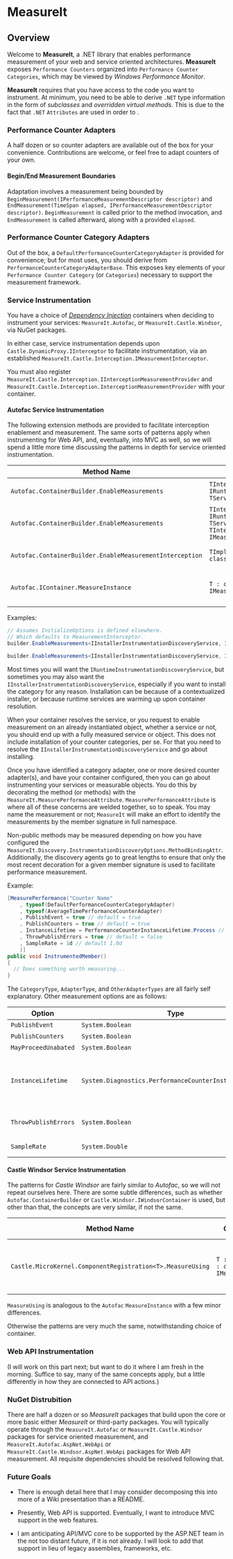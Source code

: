 # MeasureIt

## Overview

Welcome to **MeasureIt**, a .NET library that enables performance measurement of your web and service oriented architectures. **MeasureIt** exposes ``Performance Counters`` organized into ``Performance Counter Categories``, which may be viewed by *Windows Performance Monitor*.

**MeasureIt** requires that you have access to the code you want to instrument. At minimum, you need to be able to derive ``.NET`` type information in the form of *subclasses* and *overridden virtual methods*. This is due to the fact that ``.NET`` ``Attributes`` are used in order to .

### Performance Counter Adapters

A half dozen or so counter adapters are available out of the box for your convenience. Contributions are welcome, or feel free to adapt counters of your own.

#### Begin/End Measurement Boundaries

Adaptation involves a measurement being bounded by ``BeginMeasurement(IPerformanceMeasurementDescriptor descriptor)`` and ``EndMeasurement(TimeSpan elapsed, IPerformanceMeasurementDescriptor descriptor)``. ``BeginMeasurement`` is called prior to the method invocation, and ``EndMeasurement`` is called afterward, along with a provided ``elapsed``.

### Performance Counter Category Adapters

Out of the box, a ``DefaultPerformanceCounterCategoryAdapter`` is provided for convenience; but for most uses, you should derive from ``PerformanceCounterCategoryAdapterBase``.  This exposes key elements of your ``Performance Counter Category`` (or ``Categories``) necessary to support the measurement framework.

### Service Instrumentation

You have a choice of <em>[Dependency Injection](http://en.wikipedia.org/wiki/Dependency_injection)</em> containers when deciding to instrument your services: ``MeasureIt.Autofac``, or ``MeasureIt.Castle.Windsor``, via NuGet packages.

In either case, service instrumentation depends upon ``Castle.DynamicProxy.IInterceptor`` to facilitate instrumentation, via an established ``MeasureIt.Castle.Interception.IMeasurementInterceptor``.

You must also register ``MeasureIt.Castle.Interception.IInterceptionMeasurementProvider`` and ``MeasureIt.Castle.Interception.InterceptionMeasurementProvider`` with your container.

#### Autofac Service Instrumentation

The following extension methods are provided to facilitate interception enablement and measurement. The same sorts of patterns apply when instrumenting for Web API, and, eventually, into MVC as well, so we will spend a little more time discussing the patterns in depth for service oriented instrumentation.

Method Name|Generic Parameters|Method Parameters|Description|Assumptions
---|---|---|---|---
``Autofac.ContainerBuilder.EnableMeasurements``|``TInterface : class, IRuntimeInstrumentationDiscoveryService, TService : class, TInterface``|``Action<IInstrumentationDiscoveryOptions> optsCreated = null``|Enables measurements via the specified Discovery Service, defaults to ``MeasureIt.Castle.Interceptor.MeasurementInterceptor``|
``Autofac.ContainerBuilder.EnableMeasurements``|``TInterface : class, IRuntimeInstrumentationDiscoveryService; TService : class, TInterface; TInterceptor : class, IMeasurementInterceptor``|``Action<IInstrumentationDiscoveryOptions> optsCreated = null``|Enables measurements via the specified Discovery Service|
``Autofac.ContainerBuilder.EnableMeasurementInterception``|``TImplementer : class; TInterceptor : class, IMeasurementInterceptor``|``Action<AutofacProxyGenerationOptions> optsProxyGeneration = null``|Enables measurements via the specified Discovery Service|Options ``EnableInterception`` must be set to either ``AutofacEnableInterceptionOption.Class`` (default) or ``AutofacEnableInterceptionOption.Interface``
``Autofac.IContainer.MeasureInstance``|``T : class; TInterceptor : class, IMeasurementInterceptor``|``Action<AutofacProxyGenerationOptions> optsProxyGeneration = null``|Enables measurements via the specified Discovery Service|At least one ``Castle.DynamicProxy.IInterceptor`` must be registered, namely the ``MeasureIt.Castle.Interception.MeasurementInterceptor``, or a derivation thereof

Examples:

```C#
// Assumes InitializeOptions is defined elsewhere.
// Which defaults to MeasurementInterceptor.
builder.EnableMeasurements<IInstallerInstrumentationDiscoveryService, InstallerInstrumentationDiscoveryService>(InitializeOptions);

builder.EnableMeasurements<IInstallerInstrumentationDiscoveryService, InstallerInstrumentationDiscoveryService, MeasurementInterceptor>(InitializeOptions);
```

Most times you will want the ``IRuntimeInstrumentationDiscoveryService``, but sometimes you may also want the ``IInstallerInstrumentationDiscoveryService``, especially if you want to install the category for any reason. Installation can be because of a contextualized installer, or because runtime services are warming up upon container resolution.

When your container resolves the service, or you request to enable measurement on an already instantiated object, whether a service or not, you should end up with a fully measured service or object. This does not include installation of your counter categories, per se. For that you need to resolve the ``IInstallerInstrumentationDiscoveryService`` and go about installing.

Once you have identified a category adapter, one or more desired counter adapter(s), and have your container configured, then you can go about instrumenting your services or measurable objects. You do this by decorating the method (or methods) with the ``MeasureIt.MeasurePerformanceAttribute``. ``MeasurePerformanceAttribute`` is where all of these concerns are welded together, so to speak. You may name the measurement or not; ``MeasureIt`` will make an effort to identify the measurements by the member signature in full namespace.

Non-public methods may be measured depending on how you have configured the ``MeasureIt.Discovery.InstrumentationDiscoveryOptions.MethodBindingAttr``. Additionally, the discovery agents go to great lengths to ensure that only the most recent decoration for a given member signature is used to facilitate performance measurement.

Example:

```C#
[MeasurePerformance("Counter Name"
    , typeof(DefaultPerformanceCounterCategoryAdapter)
    , typeof(AverageTimePerformanceCounterAdapter)
    , PublishEvent = true // default = true
    , PublishCounters = true // default = true
    , InstanceLifetime = PerformanceCounterInstanceLifetime.Process // default = PerformanceCounterInstanceLifetime.Process
    , ThrowPublishErrors = true // default = false
    , SampleRate = 1d // default 1.0d
    )]
public void InstrumentedMember()
{
  // Does something worth measuring...
}
```

The ``CategoryType``, ``AdapterType``, and ``OtherAdapterTypes`` are all fairly self explanatory. Other measurement options are as follows:

Option|Type|Default|Description
---|---|---|---
``PublishEvent``|``System.Boolean``|``true``|Indicates whether to publish an event.
``PublishCounters``|``System.Boolean``|``true``|Indicates whether to publish counters.
``MayProceedUnabated``|``System.Boolean``|``!(PublishEvent || PublishCounters)``|Derived from ``PublishEvent`` and ``PublishCounters`` whether to proceed with the measurement.
``InstanceLifetime``|``System.Diagnostics.PerformanceCounterInstanceLifetime``|``PerformanceCounterInstanceLifetime.Process``|Defines the counter instance lifetime for the categorized counters; most times this will be ``PerformanceCounterInstanceLifetime.Process``, but sometimes you may want to configure ``PerformanceCounterInstanceLifetime.Global``, so we have exposed this feature.
``ThrowPublishErrors``|``System.Boolean``|``false``|Indicates whether to throw ``System.Exception`` encountered at any time during the target invocation or measurement context.
``SampleRate``|``System.Double``|``1.0``|Provides a means to throttle the diagnostic measurement rate.

#### Castle Windsor Service Instrumentation

The patterns for *Castle Windsor* are fairly similar to *Autofac*, so we will not repeat ourselves here. There are some subtle differences, such as whether ``Autofac.ContainerBuilder`` or ``Castle.Windsor.IWindsorContainer`` is used, but other than that, the concepts are very similar, if not the same.

Method Name|Generic Parameters|Method Parameters|Description|Assumptions
---|---|---|---|---
``Castle.MicroKernel.ComponentRegistration<T>.MeasureUsing``|``T : class; TInterceptor : class, IMeasurementInterceptor``|*(none)*|Enables measurements via the specified Discovery Service|At least one ``Castle.DynamicProxy.IInterceptor`` must be registered, namely the ``MeasureIt.Castle.Interception.MeasurementInterceptor``, or a derivation thereof

``MeasureUsing`` is analogous to the ``Autofac`` ``MeasureInstance`` with a few minor differences.

Otherwise the patterns are very much the same, notwithstanding choice of container.

### Web API Instrumentation

(I will work on this part next; but want to do it where I am fresh in the morning. Suffice to say, many of the same concepts apply, but a little differently in how they are connected to API actions.)

### NuGet Distrubition

There are half a dozen or so *MeasureIt* packages that build upon the core or more basic either *MeasureIt* or third-party packages. You will typically operate through the ``MeasureIt.Autofac`` or ``MeasureIt.Castle.Windsor`` packages for service oriented measurement, and ``MeasureIt.Autofac.AspNet.WebApi`` or ``MeasureIt.Castle.Windsor.AspNet.WebApi`` packages for Web API measurement. All requisite dependencies should be resolved following that.

### Future Goals

* There is enough detail here that I may consider decomposing this into more of a Wiki presentation than a README.

* Presently, Web API is supported. Eventually, I want to introduce MVC support in the web features.

* I am anticipating API/MVC core to be supported by the ASP.NET team in the not too distant future, if it is not already. I will look to add that support in lieu of legacy assemblies, frameworks, etc.
